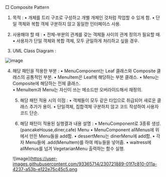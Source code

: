 
□ Composite Pattern
   1. 목적 : 
     • 개체를 트리 구조로 구성하고 개별 개체인 것처럼 작업할 수 있게 함.
     • 단일 객체와 복합 객체 구분하지 않고 동일한 인터페이스 사용.

   2. 사용해야 할 때 : 
     • 전체-부분의 관계를 갖는 객체들 사이의 관계 정의가 필요할 때.
     • 사용자가 단일 객체와 복합 객체, 모두 균일하게 처리하고 싶을 경우.

   3. UML Class Diagram : 

![image](https://user-images.githubusercontent.com/93365714/230721878-c2869e03-385c-4f61-807e-f049f87c754f.png)


4. 해당 패턴을 적용한 부분 : 
      • MenuComponent는 Leaf 클래스와 Composite 클래스의 
        공통적인 부분.
      • MenuItem은 Leaf에 해당하는 부분 클래스.
      • Menu는 Composite에 해당하는 전체 클래스.    
      • MenuItem과 Menu는 자신이 쓰는 메소드만 오버라이드해서 재정의.
 
   5. 해당 패턴 적용 시의 이점 : 
     • 객체들이 모두 같은 타입으로 취급되어 새로운 클래스 추가가 용이.
     • 단일객체, 집합객체 구분하지 않고 코드 작성하여 사용자 코드 단순.

   6. 해당 패턴이 적용된 실행결과 내용 설명 :
     • MenuComponent로 3종류 생성. (pancakeHouse,diner,cafe) Menu
     • MenuComponent allMenus에 위에서 만든 Menu들을 add함.
     • dessertMenu는 dinerMenu에 add함.
     • 각자 Menu들에 .add(MenuItem)를 하여 메뉴들을 넣어줌.
     • waitress에 allMenus를 넘겨 VegetarianMenu 출력하는 함수 실행.
     
   ![image](https://user-images.githubusercontent.com/93365714/230721889-01f7c810-011a-4237-a53b-e122e75c45c5.png
